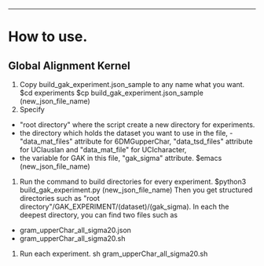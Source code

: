 

-----
# How to use.

## Global Alignment Kernel
1. Copy build_gak_experiment.json_sample to any name what you want.
    $cd experiments
    $cp build_gak_experiment.json_sample (new_json_file_name)
1. Specify
- "root directory" where the script create a new directory for experiments.
- the directory which holds the dataset you want to use in the file,
      - "data_mat_files" attribute for 6DMGupperChar, "data_tsd_files" attribute for UCIauslan and "data_mat_file" for UCIcharacter,
- the variable for GAK in this file, "gak_sigma" attribute.
    $emacs (new_json_file_name)
1. Run the command to build directories for every experiment.
    $python3 build_gak_experiment.py (new_json_file_name)
Then you get structured directories such as "root directory"/GAK_EXPERIMENT/(dataset)/(gak_sigma).
In each the deepest directory, you can find two files such as 
- gram_upperChar_all_sigma20.json
- gram_upperChar_all_sigma20.sh
1. Run each experiment.
    sh gram_upperChar_all_sigma20.sh


